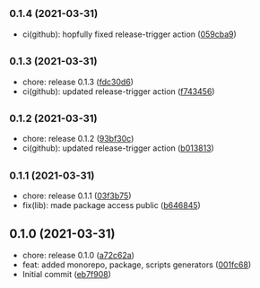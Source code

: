 ## <small>0.1.4 (2021-03-31)</small>

* ci(github): hopfully fixed release-trigger action ([059cba9](https://github.com/alloyify/monorepo-utils/commit/059cba9))



## <small>0.1.3 (2021-03-31)</small>

* chore: release 0.1.3 ([fdc30d6](https://github.com/alloyify/monorepo-utils/commit/fdc30d6))
* ci(github): updated release-trigger action ([f743456](https://github.com/alloyify/monorepo-utils/commit/f743456))



## <small>0.1.2 (2021-03-31)</small>

* chore: release 0.1.2 ([93bf30c](https://github.com/alloyify/monorepo-utils/commit/93bf30c))
* ci(github): updated release-trigger action ([b013813](https://github.com/alloyify/monorepo-utils/commit/b013813))



## <small>0.1.1 (2021-03-31)</small>

* chore: release 0.1.1 ([03f3b75](https://github.com/alloyify/monorepo-utils/commit/03f3b75))
* fix(lib): made package access public ([b646845](https://github.com/alloyify/monorepo-utils/commit/b646845))



## 0.1.0 (2021-03-31)

* chore: release 0.1.0 ([a72c62a](https://github.com/alloyify/monorepo-utils/commit/a72c62a))
* feat: added monorepo, package, scripts generators ([001fc68](https://github.com/alloyify/monorepo-utils/commit/001fc68))
* Initial commit ([eb7f908](https://github.com/alloyify/monorepo-utils/commit/eb7f908))



